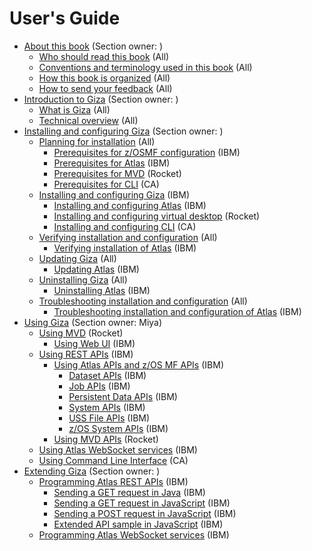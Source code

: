 # User's Guide

-   [About this book](topics/aboutthisbook.md) (Section owner: )
    - [Who should read this book](topics/whoread.md) (All)
    - [Conventions and terminology used in this book](topics/conventions.md) (All)
    - [How this book is organized](topics/organized.md) (All)
    - [How to send your feedback](topics/feedback.md) (All)
-   [Introduction to Giza](topics/introduction.md) (Section owner: )
    - [What is Giza](topics/whatis.md) (All)
    - [Technical overview](topics/techoverview.md) (All)
-   [Installing and configuring Giza](topics/installandconfig.md) (Section owner: )
    -   [Planning for installation](topics/planinstall.md) (All)
        -   [Prerequisites for z/OSMF configuration](topics/prezosmf.md) (IBM)
        -   [Prerequisites for Atlas](topics/preatlas.md) (IBM)
        -   [Prerequisites for MVD](topics/premvd.md) (Rocket)
        -   [Prerequisites for CLI](topics/precli.md) (CA)
    -   [Installing and configuring Giza](topics/installingtoc.md) (IBM)
        -   [Installing and configuring Atlas](topics/installingatlas.md) (IBM)
        -   [Installing and configuring virtual desktop](topics/installvirtualdesktop.md) (Rocket)
        -   [Installing and configuring CLI](topics/installcli.md) (CA)
    -   [Verifying installation and configuration](topics/verify.md) (All)
        -   [Verifying installation of Atlas](topics/verifyinstall.md) (IBM)
    -   [Updating Giza](topics/update.md) (All)
        -   [Updating Atlas](topics/applyservices.md) (IBM)
    -   [Uninstalling Giza](topics/uninstall.md) (All)
        - [Uninstalling Atlas](topics/uninstallingatlas.md) (IBM)
    -   [Troubleshooting installation and configuration](topics/troubleshoot.md) (All)
        - [Troubleshooting installation and configuration of Atlas](topics/troubleshootatlas.md) (IBM)
-   [Using Giza](topics/using.md) (Section owner: Miya)
    -   [Using MVD](topics/usingmvd.md) (Rocket)
        - [Using Web UI](topics/usingwebui.md) (IBM)
    -   [Using REST APIs](topics/usingrestapis.md) (IBM)
        -   [Using Atlas APIs and z/OS MF APIs](topics/usingatlasrestapis.md) (IBM)
            -   [Dataset APIs](topics/datasetapis.md) (IBM)
            -   [Job APIs](topics/jobapis.md) (IBM)
            -   [Persistent Data APIs](topics/persistentdataapis.md) (IBM)
            -   [System APIs](topics/systemapi.md) (IBM)
            -   [USS File APIs](topics/ussfileapis.md) (IBM)
            -   [z/OS System APIs](topics/systemapis.md) (IBM)
        -   [Using MVD APIs](topics/usingmvdapis.md) (Rocket)
    -   [Using Atlas WebSocket services](topics/websocket.md) (IBM)
    -   [Using Command Line Interface](topics/usingcli.md) (CA)
-   [Extending Giza](topics/extend.md) (Section owner: )
    -   [Programming Atlas REST APIs](topics/programrestapi.md) (IBM)
        - [Sending a GET request in Java](topics/getrequestinjava.md) (IBM)
        - [Sending a GET request in JavaScript](topics/getrequestsinjavascript.md) (IBM)
        - [Sending a POST request in JavaScript](topics/postrequestinjavascript.md) (IBM)
        - [Extended API sample in JavaScript](topics/extendedapisample.md) (IBM)
    -   [Programming Atlas WebSocket services](topics/programwebsocket.md) (IBM)

